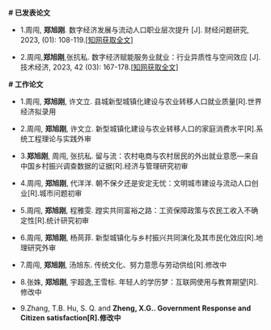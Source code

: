 
 __# 已发表论文__

- 1.周闯, <strong><strong>郑旭刚</strong></strong>. 数字经济发展与流动人口职业层次提升 [J]. 财经问题研究, 2023, (01): 108-119.[[知网获取全文]](https://kns.cnki.net/kcms2/article/abstract?v=v5HVlYuqh9qFCHSOXQ4YjwExyvgrneHEDVjjW-NOZvpBolCau4d3uV_3q1fyaKiyx57BN8Bx6OdskZyptCQJJi-6axdSah_bk0TZCJRTag3cgky9Sd9igaUlBbrj1ocU7x7iHDj3pWU011nGFRg09Q==&uniplatform=NZKPT&language=CHS)

- 2.周闯,<strong><strong>郑旭刚</strong></strong>,张抗私. 数字经济赋能服务业就业：行业异质性与空间效应 [J]. 技术经济, 2023, 42 (03): 167-178.[[知网获取全文]](https://kns.cnki.net/kcms2/article/abstract?v=v5HVlYuqh9ox5LyA_WN2w2JnN5j0NEi0D0KnoI2Axuhk9zw2qOD15snk5f9G7CFGu4_L0uJZxoSllMUPIvqp4LbOdA8xzb6JAPphbeDJEiZz-wZDXE8meeYHUCpEyyWLwvmsig9Wp-OSosRJtFVc8Q==&uniplatform=NZKPT&language=CHS)


 __# 工作论文__

 - 1.周闯, <strong><strong>郑旭刚</strong></strong>, 许文立. 县城新型城镇化建设与农业转移人口就业质量[R].世界经济拟录用
    
 - 2.周闯, <strong><strong>郑旭刚</strong></strong>, 许文立. 新型城镇化建设与农业转移人口的家庭消费水平[R].系统工程理论与实践外审
  
 - 3.<strong><strong>郑旭刚</strong></strong>, 周闯, 张抗私. 留与流：农村电商与农村居民的外出就业意愿—来自中国乡村振兴调查数据的证据[R].经济与管理研究初审
  
 - 4.周闯, <strong><strong>郑旭刚</strong></strong>, 代洋洋. 朝不保夕还是安定无忧：文明城市建设与流动人口创业[R].城市问题初审

 - 5.周闯, <strong><strong>郑旭刚</strong></strong>, 程雅雯. 蹚实共同富裕之路：工资保障政策与农民工收入不确定性[R].统计研究初审
  
 - 6.周闯, <strong><strong>郑旭刚</strong></strong>, 杨苘菲. 新型城镇化与乡村振兴共同演化及其市民化效应[R].地理研究外审

 - 7.周闯, <strong><strong>郑旭刚</strong></strong>, 汤旭东. 传统文化、努力意愿与劳动供给[R].修改中
 
 - 8.张姝, <strong><strong>郑旭刚</strong></strong>, 宇超逸,王雪标. 年轻人的学历梦：互联网使用与教育期望[R].修改中
  
 - 9.Zhang, T.B. Hu, S. Q. and <strong><strong>Zheng, X.G.<strong><strong>. Government Response and Citizen satisfaction[R].修改中
  
